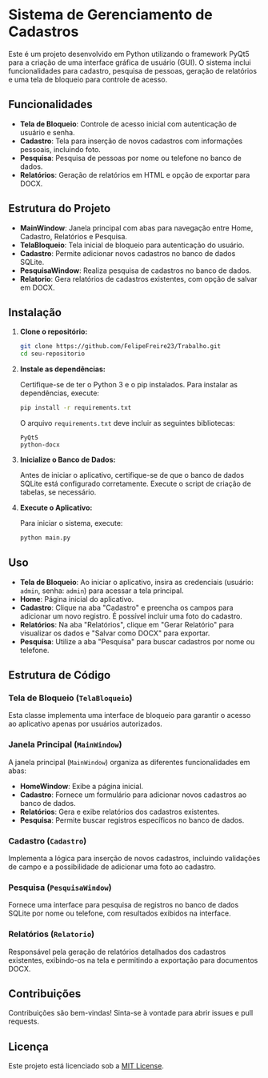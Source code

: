 
# Sistema de Gerenciamento de Cadastros

Este é um projeto desenvolvido em Python utilizando o framework PyQt5 para a criação de uma interface gráfica de usuário (GUI). O sistema inclui funcionalidades para cadastro, pesquisa de pessoas, geração de relatórios e uma tela de bloqueio para controle de acesso.

## Funcionalidades

- **Tela de Bloqueio**: Controle de acesso inicial com autenticação de usuário e senha.
- **Cadastro**: Tela para inserção de novos cadastros com informações pessoais, incluindo foto.
- **Pesquisa**: Pesquisa de pessoas por nome ou telefone no banco de dados.
- **Relatórios**: Geração de relatórios em HTML e opção de exportar para DOCX.

## Estrutura do Projeto

- **MainWindow**: Janela principal com abas para navegação entre Home, Cadastro, Relatórios e Pesquisa.
- **TelaBloqueio**: Tela inicial de bloqueio para autenticação do usuário.
- **Cadastro**: Permite adicionar novos cadastros no banco de dados SQLite.
- **PesquisaWindow**: Realiza pesquisa de cadastros no banco de dados.
- **Relatorio**: Gera relatórios de cadastros existentes, com opção de salvar em DOCX.

## Instalação

1. **Clone o repositório:**

   ```bash
   git clone https://github.com/FelipeFreire23/Trabalho.git
   cd seu-repositorio
   ```

2. **Instale as dependências:**

   Certifique-se de ter o Python 3 e o pip instalados. Para instalar as dependências, execute:

   ```bash
   pip install -r requirements.txt
   ```

   O arquivo `requirements.txt` deve incluir as seguintes bibliotecas:
   
   ```
   PyQt5
   python-docx
   ```

3. **Inicialize o Banco de Dados:**

   Antes de iniciar o aplicativo, certifique-se de que o banco de dados SQLite está configurado corretamente. Execute o script de criação de tabelas, se necessário.

4. **Execute o Aplicativo:**

   Para iniciar o sistema, execute:

   ```bash
   python main.py
   ```

## Uso

- **Tela de Bloqueio**: Ao iniciar o aplicativo, insira as credenciais (usuário: `admin`, senha: `admin`) para acessar a tela principal.
- **Home**: Página inicial do aplicativo.
- **Cadastro**: Clique na aba "Cadastro" e preencha os campos para adicionar um novo registro. É possível incluir uma foto do cadastro.
- **Relatórios**: Na aba "Relatórios", clique em "Gerar Relatório" para visualizar os dados e "Salvar como DOCX" para exportar.
- **Pesquisa**: Utilize a aba "Pesquisa" para buscar cadastros por nome ou telefone.

## Estrutura de Código

### Tela de Bloqueio (`TelaBloqueio`)

Esta classe implementa uma interface de bloqueio para garantir o acesso ao aplicativo apenas por usuários autorizados.

### Janela Principal (`MainWindow`)

A janela principal (`MainWindow`) organiza as diferentes funcionalidades em abas:

- **HomeWindow**: Exibe a página inicial.
- **Cadastro**: Fornece um formulário para adicionar novos cadastros ao banco de dados.
- **Relatórios**: Gera e exibe relatórios dos cadastros existentes.
- **Pesquisa**: Permite buscar registros específicos no banco de dados.

### Cadastro (`Cadastro`)

Implementa a lógica para inserção de novos cadastros, incluindo validações de campo e a possibilidade de adicionar uma foto ao cadastro.

### Pesquisa (`PesquisaWindow`)

Fornece uma interface para pesquisa de registros no banco de dados SQLite por nome ou telefone, com resultados exibidos na interface.

### Relatórios (`Relatorio`)

Responsável pela geração de relatórios detalhados dos cadastros existentes, exibindo-os na tela e permitindo a exportação para documentos DOCX.

## Contribuições

Contribuições são bem-vindas! Sinta-se à vontade para abrir issues e pull requests.

## Licença

Este projeto está licenciado sob a [MIT License](LICENSE).



